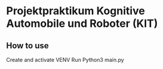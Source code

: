 # Projektpraktikum Kognitive Automobile und Roboter (KIT)

## How to use

Create and activate VENV
Run Python3 main.py
